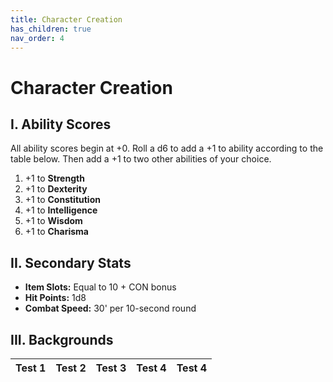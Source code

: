 ```yaml
---
title: Character Creation
has_children: true
nav_order: 4
---
```


# Character Creation

## I. Ability Scores
All ability scores begin at +0. Roll a d6 to add a +1 to ability according to the table below. Then add a +1 to two other abilities of your choice.
1. +1 to **Strength**
2. +1 to **Dexterity**
3. +1 to **Constitution**
4. +1 to **Intelligence**
5. +1 to **Wisdom**
6. +1 to **Charisma**

## II. Secondary Stats
- **Item Slots:** Equal to 10 + CON bonus
- **Hit Points:** 1d8
- **Combat Speed:** 30' per 10-second round

## III. Backgrounds

<table class="tg">
<thead>
  <tr>
    <th class="tg-0pky">Test 1</th>
    <th class="tg-0pky">Test 2</th>
    <th class="tg-0pky">Test 3</th>
    <th class="tg-0pky">Test 4</th>
    <th class="tg-0pky">Test 4</th>
  </tr>
</thead>
